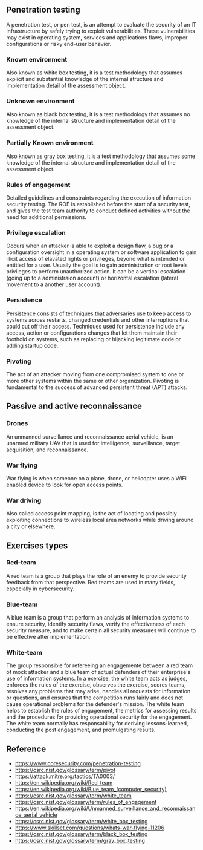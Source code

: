 ## Penetration testing
A penetration test, or pen test, is an attempt to evaluate the security of an IT infrastructure by safely trying to exploit vulnerabilities. These vulnerabilities may exist in operating system, services and applications flaws, improper configurations or risky end-user behavior.
### Known environment
Also known as white box testing, it is a test methodology that assumes explicit and substantial knowledge of the internal structure and implementation detail of the assessment object.
### Unknown environment
Also known as black box testing, it is a test methodology that assumes no knowledge of the internal structure and implementation detail of the assessment object.
### Partially Known environment
Also known as gray box testing, it is a test methodology that assumes some knowledge of the internal structure and implementation detail of the assessment object.
### Rules of engagement
Detailed guidelines and constraints regarding the execution of information security testing. The ROE is established before the start of a security test, and gives the test team authority to conduct defined activities without the need for additional permissions.
### Privilege escalation
Occurs when an attacker is able to exploit a design flaw, a bug or a configuration oversight in a operating system or software application to gain illicit access of elavated rights or privileges, beyond what is intended or entitled for a user. Usually the goal is to gain administration or root levels privileges to perform unauthorized action. It can be a vertical escalation (going up to a administraion account) or horizontal escalation (lateral movement to a another user account).
### Persistence
Persistence consists of techniques that adversaries use to keep access to systems across restarts, changed credentials and other interruptions that could cut off their access. Techniques used for persistence include any access, action or configurations changes that let them maintain their foothold on systems, such as replacing or hijacking legitimate code or adding startup code.
### Pivoting
The act of an attacker moving from one compromised system to one or more other systems within the same or other organization. Pivoting is fundamental to the success of advanced persistent threat (APT) attacks.

## Passive and active reconnaissance
### Drones
An unmanned surveillance and reconnaissance aerial vehicle, is an unarmed military UAV that is used for intelligence, surveillance, target acquisition, and reconnaissance.
### War flying
War flying is when someone on a plane, drone, or helicopter uses a WiFi enabled device to look for open access points.
### War driving
Also called access point mapping, is the act of locating and possibly exploiting connections to wireless local area networks while driving around a city or elsewhere.

## Exercises types
### Red-team
A red team is a group that plays the role of an enemy to provide security feedback from that perspective. Red teams are used in many fields, especially in cybersecurity.
### Blue-team
A blue team is a group that perform an analysis of information systems to ensure security, identify security flaws, verify the effectiveness of each security measure, and to make certain all security measures will continue to be effective after implementation.
### White-team
The group responsible for refereeing an engagemente between a red team of mock attacker and a blue team of actual defenders of their enterprise's use of information systems. In a exercise, the white team acts as judges, enforces the rules of the exercise, observes the exercise, scores teams, resolves any problems that may arise, handles all requests for information or questions, and ensures that the competition runs fairly and does not cause operational problems for the defender's mission. The white team helps to establish the rules of engagement, the metrics for assessing results and the procedures for providing operational security for the engagement. The white team normally has responsability for deriving lessons-learned, conducting the post engagement, and promulgating results. 

## Reference
- https://www.coresecurity.com/penetration-testing
- https://csrc.nist.gov/glossary/term/pivot
- https://attack.mitre.org/tactics/TA0003/
- https://en.wikipedia.org/wiki/Red_team
- https://en.wikipedia.org/wiki/Blue_team_(computer_security)
- https://csrc.nist.gov/glossary/term/white_team
- https://csrc.nist.gov/glossary/term/rules_of_engagement
- https://en.wikipedia.org/wiki/Unmanned_surveillance_and_reconnaissance_aerial_vehicle
- https://csrc.nist.gov/glossary/term/white_box_testing
- https://www.skillset.com/questions/whats-war-flying-11206
- https://csrc.nist.gov/glossary/term/black_box_testing
- https://csrc.nist.gov/glossary/term/gray_box_testing
